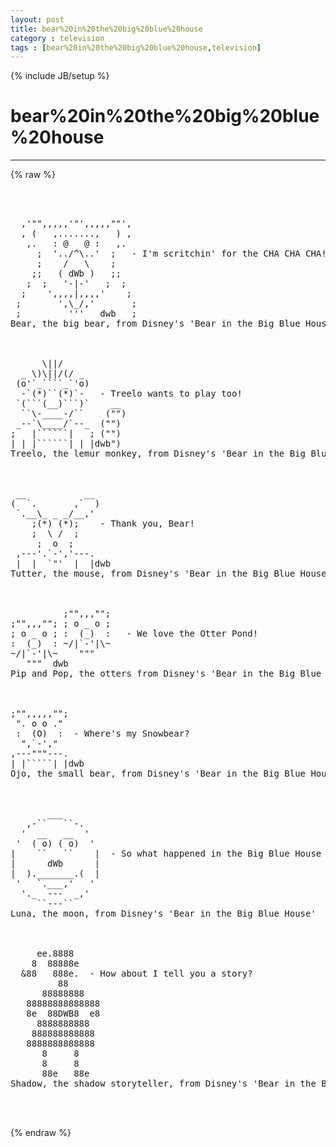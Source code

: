 ```yaml
---
layout: post
title: bear%20in%20the%20big%20blue%20house
category : television
tags : [bear%20in%20the%20big%20blue%20house,television]
---
```

{% include JB/setup %}
# bear%20in%20the%20big%20blue%20house
---
{% raw %}
<pre>



  ,&#039;&quot;&quot;,,,,,&#039;&quot;&#039;,,,,,&quot;&quot;&#039;,
  , (   ,.......,   ) ,
   ,.   : @   @ :   ,.
     ;  &#039;../^\..&#039;  ;   - I&#039;m scritchin&#039; for the CHA CHA CHA!
     ;    /   \    ; 
    ;;   ( dWb )   ;;
   ;  ;   &#039;-|-&#039;   ;  ;
  ;    &#039;,,,,|,,,,&#039;    ;
 ;       &#039;,\_/,&#039;       ;
 ;         &#039;&#039;&#039;   dwb   ;
Bear, the big bear, from Disney&#039;s &#039;Bear in the Big Blue House&#039;



      \||/ 
  _ \)\||/(/ _
 (o&#039;`_````_`&#039;o) 
  -`(*)``(*)`-   - Treelo wants to play too!
 `(```(__)```)`    __
  ``\-____-/``    (&quot;&quot;)
 _--`\____/`--_  (&quot;&quot;)
;   |``````|   ; (&quot;&quot;)
| | |``````| | |dwb&quot;)
Treelo, the lemur monkey, from Disney&#039;s &#039;Bear in the Big Blue House&#039;



 __           __
(  `.       ,`  ) 
 `.__\_ _ _/__,&#039;
    ;(*) (*);    - Thank you, Bear!
    ;  \ /  ; 
     ;  o  ;
 ,---&#039;.`-&#039;,&#039;---.
 |  |  `&quot;&#039;  |  |dwb
Tutter, the mouse, from Disney&#039;s &#039;Bear in the Big Blue House&#039;



          ;&quot;&quot;,,,&quot;&quot;;
;&quot;&quot;,,,&quot;&quot;; ; o _ o ;
; o _ o ; :  (_)  :   - We love the Otter Pond!
:  (_)  : ~/|`-&#039;|\~
~/|`-&#039;|\~    &quot;&quot;&quot;
   &quot;&quot;&quot;  dwb
Pip and Pop, the otters from Disney&#039;s &#039;Bear in the Big Blue House&#039;



;&quot;&quot;,,,,,&quot;&quot;;
 &quot;. o o .&quot;
 :  (O)  :  - Where&#039;s my Snowbear?
  &quot;,`-&#039;,&quot;
,---&quot;&quot;&quot;---.
| |`````| |dwb
Ojo, the small bear, from Disney&#039;s &#039;Bear in the Big Blue House&#039;



       ___
   ,-``   ``-.
  &#039;  __   __  &#039;
 &#039;  ( o) ( o)  &#039;
|    ``   ``    |  - So what happened in the Big Blue House today?
|      dWb      |
|  )._______.(  |
 &#039;   `.___,&#039;   &#039;
  &#039;._  ---  _,&#039;
     ``---``
Luna, the moon, from Disney&#039;s &#039;Bear in the Big Blue House&#039;



     ee.8888
    8  88888e
  &amp;88   888e.  - How about I tell you a story?
         88
      88888888
   88888888888888 
   8e  88DWB8  e8
     8888888888
    888888888888
   8888888888888
      8     8
      8     8
      88e   88e
Shadow, the shadow storyteller, from Disney&#039;s &#039;Bear in the Big Blue House&#039;


 </pre>
{% endraw %}
